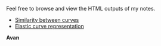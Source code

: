 Feel free to browse and view the HTML outputs of my notes.

* [Similarity between curves](https://htmlpreview.github.io/?https://github.com/avansp/notes/blob/master/similarity-between-curves.html)
* [Elastic curve representation](https://htmlpreview.github.io/?https://github.com/avansp/notes/blob/master/elastic-curve-representation.html)

**Avan**
